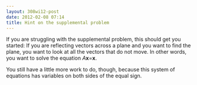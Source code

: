 ```yaml
---
layout: 308wi12-post
date: 2012-02-08 07:14
title: Hint on the supplemental problem
---
```


If you are struggling with the supplemental problem,
this should get you started: If you are reflecting vectors
across a plane and you want to find the plane, you want to look
at all the vectors that do not move. In other words, you want
to solve the equation <i>A</i><b>x</b>=<b>x</b>.

You still have a little more work to do, though, because this system of
equations has variables on both sides of the equal sign.
